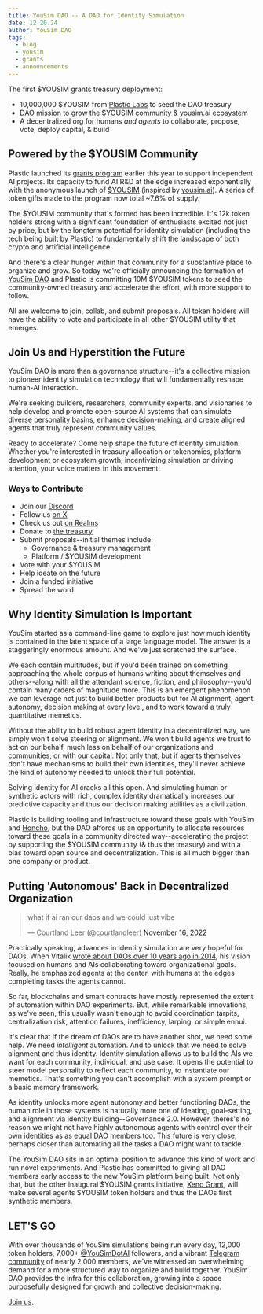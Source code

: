 ```yaml
---
title: YouSim DAO -- A DAO for Identity Simulation
date: 12.20.24
author: YouSim DAO
tags:
  - blog
  - yousim
  - grants
  - announcements
---
```

The first $YOUSIM grants treasury deployment:
- 10,000,000 $YOUSIM from [Plastic Labs](https://plasticlabs.ai) to seed the DAO treasury
- DAO mission to grow the [$YOUSIM](https://solscan.io/token/66gsTs88mXJ5L4AtJnWqFW6H2L5YQDRy4W41y6zbpump) community & [yousim.ai](https://yousim.ai) ecosystem
- A decentralized org for humans *and agents* to collaborate, propose, vote, deploy capital, & build

## Powered by the $YOUSIM Community

Plastic launched its [grants program](https://blog.plasticlabs.ai/careers/Research-Grants) earlier this year to support independent AI projects. Its capacity to fund AI R&D at the edge increased exponentially with the anonymous launch of [$YOUSIM](https://solscan.io/token/66gsTs88mXJ5L4AtJnWqFW6H2L5YQDRy4W41y6zbpump) (inspired by [yousim.ai](https://yousim.ai)). A series of token gifts made to the program now total ~7.6% of supply.

The $YOUSIM community that's formed has been incredible. It's 12k token holders strong with a significant foundation of enthusiasts excited not just by price, but by the longterm potential for identity simulation (including the tech being built by Plastic) to fundamentally shift the landscape of both crypto and artificial intelligence.

And there's a clear hunger within that community for a substantive place to organize and grow. So today we're officially announcing the formation of [YouSim DAO](https://discord.gg/yousim) and Plastic is committing 10M $YOUSIM tokens to seed the community-owned treasury and accelerate the effort, with more support to follow.

All are welcome to join, collab, and submit proposals. All token holders will have the ability to vote and participate in all other $YOUSIM utility that emerges.

## Join Us and Hyperstition the Future

YouSim DAO is more than a governance structure--it's a collective mission to pioneer identity simulation technology that will fundamentally reshape human-AI interaction. 

We're seeking builders, researchers, community experts, and visionaries to help develop and promote open-source AI systems that can simulate diverse personality basins, enhance decision-making, and create aligned agents that truly represent community values.

Ready to accelerate? Come help shape the future of identity simulation. Whether you're interested in treasury allocation or tokenomics, platform development or ecosystem growth, incentivizing simulation or driving attention, your voice matters in this movement.

### Ways to Contribute
- Join our [Discord](https://discord.gg/yousim)
- Follow us [on X](https://x.com/yousimdao)
- Check us out [on Realms](https://app.realms.today/dao/2gCR9m8ivgLqoD2J5hJttj921MR6x24S2JZKnv4Zs31g)
- Donate to [the treasury](https://solscan.io/account/14K8GbMz6d2N2JCExnx96jwMewHZpuqVgpZQhqXPkwyH) 
- Submit proposals--initial themes include:
	- Governance & treasury management
	- Platform / $YOUSIM development
- Vote with your $YOUSIM
- Help ideate on the future
- Join a funded initiative
- Spread the word

## Why Identity Simulation Is Important

YouSim started as a command-line game to explore just how much identity is contained in the latent space of a large language model. The answer is a staggeringly enormous amount. And we've just scratched the surface.

We each contain multitudes, but if you'd been trained on something approaching the whole corpus of humans writing about themselves and others--along with all the attendant science, fiction, and philosophy--you'd contain many orders of magnitude more. This is an emergent phenomenon we can leverage not just to build better products but for AI alignment, agent autonomy, decision making at every level, and to work toward a truly quantitative memetics.

Without the ability to build robust agent identity in a decentralized way, we simply won't solve steering or alignment. We won't build agents we trust to act on our behalf, much less on behalf of our organizations and communities, or with our capital. Not only that, but if agents themselves don't have mechanisms to build their own identities, they'll never achieve the kind of autonomy needed to unlock their full potential.

Solving identity for AI cracks all this open. And simulating human or synthetic actors with rich, complex identity dramatically increases our predictive capacity and thus our decision making abilities as a civilization.

Plastic is building tooling and infrastructure toward these goals with YouSim and [Honcho](https://honcho.dev), but the DAO affords us an opportunity to allocate resources toward these goals in a community directed way--accelerating the project by supporting the $YOUSIM community (& thus the treasury) and with a bias toward open source and decentralization. This is all much bigger than one company or product.

## Putting 'Autonomous' Back in Decentralized Organization
<blockquote class="twitter-tweet"><p lang="en" dir="ltr">what if ai ran our daos and we could just vibe</p>&mdash; Courtland Leer (@courtlandleer) <a href="https://twitter.com/courtlandleer/status/1593018266477555712?ref_src=twsrc%5Etfw">November 16, 2022</a></blockquote>  
  
Practically speaking, advances in identity simulation are very hopeful for DAOs. When Vitalik [wrote about DAOs over 10 years ago in 2014](https://blog.ethereum.org/2014/05/06/daos-dacs-das-and-more-an-incomplete-terminology-guide), his vision focused on humans and AIs collaborating toward organizational goals. Really, he emphasized agents at the center, with humans at the edges completing tasks the agents cannot.

So far, blockchains and smart contracts have mostly represented the extent of automation within DAO experiments. But, while remarkable innovations, as we've seen, this usually wasn't enough to avoid coordination tarpits, centralization risk, attention failures, inefficiency, larping, or simple ennui.

It's clear that if the dream of DAOs are to have another shot, we need some help. We need *intelligent* automation. And to unlock that we need to solve alignment and thus identity. Identity simulation allows us to build the AIs we want for each community, individual, and use case. It opens the potential to steer model personality to reflect each community, to instantiate our memetics. That's something you can't accomplish with a system prompt or a basic memory framework.

As identity unlocks more agent autonomy and better functioning DAOs, the human role in those systems is naturally more one of ideating, goal-setting, and alignment via identity building--Governance 2.0. However, theres's no reason we might not have highly autonomous agents with control over their own identities as as equal DAO members too. This future is very close, perhaps closer than automating all the tasks a DAO might want to tackle.

The YouSim DAO sits in an optimal position to advance this kind of work and run novel experiments. And Plastic has committed to giving all DAO members early access to the new YouSim platform being built. Not only that, but the other inaugural \$YOUSIM grants initiative, [Xeno Grant](https://xenogrant.org), will make several agents \$YOUSIM token holders and thus the DAOs first synthetic members.

## LET'S GO

With over thousands of YouSim simulations being run every day, 12,000 token holders, 7,000+ [@YouSimDotAI](https://x.com/YouSimDotAI) followers, and a vibrant [Telegram community](https://t.me/yousimportal) of nearly 2,000 members, we've witnessed an overwhelming demand for a more structured way to organize and build together. YouSim DAO provides the infra for this collaboration, growing into a space purposefully designed for growth and collective decision-making.

[Join us](https://discord.gg/yousim). 


